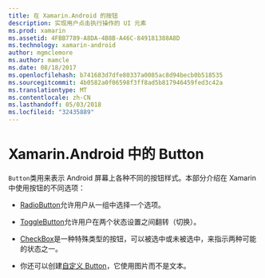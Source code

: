 ```yaml
---
title: 在 Xamarin.Android 的按钮
description: 实现用户点击执行操作的 UI 元素
ms.prod: xamarin
ms.assetid: 4FBB7789-A8DA-4B8B-A46C-849181388A8D
ms.technology: xamarin-android
author: mgmclemore
ms.author: mamcle
ms.date: 08/18/2017
ms.openlocfilehash: b741683d7dfe80337a0085ac8d94becb0b518535
ms.sourcegitcommit: 4b0582a0f06598f3ff8ad5b817946459fed3c42a
ms.translationtype: MT
ms.contentlocale: zh-CN
ms.lasthandoff: 05/03/2018
ms.locfileid: "32435889"
---
```

# <a name="buttons-in-xamarinandroid"></a>Xamarin.Android 中的 Button

`Button`类用来表示 Android 屏幕上各种不同的按钮样式。本部分介绍在 Xamarin 中使用按钮的不同选项：

-   [RadioButton](~/android/user-interface/controls/buttons/radio-button.md)允许用户从一组中选择一个选项。

-   [ToggleButton](~/android/user-interface/controls/buttons/toggle-button.md)允许用户在两个状态设置之间翻转（切换）。

-   [CheckBox](~/android/user-interface/controls/buttons/check-box.md)是一种特殊类型的按钮，可以被选中或未被选中，来指示两种可能的状态之一。

-   你还可以创建[自定义 Button](~/android/user-interface/controls/buttons/custom-button.md)，它使用图片而不是文本。
